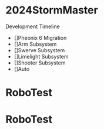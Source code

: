 # 2024StormMaster

Development Timeline
- []Pheonix 6 Migration
- []Arm Subsystem
- []Swerve Subsystem
- []Limelight Subsystem
- []Shooter Subsystem
- []Auto
# RoboTest
# RoboTest
